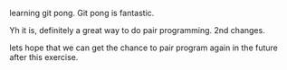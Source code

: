 learning git pong.
Git pong is fantastic.

Yh it is, definitely a great way to do pair programming.
2nd changes.

lets hope that we can get the chance to pair program again in the future after this exercise.
